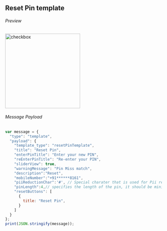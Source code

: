 ##  Reset Pin template

###### Preview

<img width="241" alt="checkbox" src="https://github.com/Koredotcom/web-kore-sdk/assets/131746603/48993986-bcf1-4263-a277-cb8e170f0227">

###### Message Payload

```js
var message = {
  "type": "template",
  "payload": {
    "template_type": "resetPinTemplate",
    "title": "Reset Pin",
    "enterPinTitle": "Enter your new PIN",
    "reEnterPinTitle": "Re-enter your PIN",
    "sliderView": true,
    "warningMessage": "Pin Miss match",
    "description":"Reset",
    "mobileNumber":"+91******8161",
    "piiReductionChar":'#', // Special charater that is used for Pii reduction
    "pinLength":4,// specifies the length of the pin, it should be minimun 4
    "resetButtons": [
      {
        title: "Reset Pin",
      }
    ]
  }
};
print(JSON.stringify(message)); 
```
